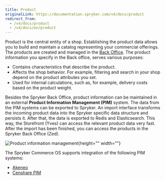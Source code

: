 ```yaml
---
title: Product
originalLink: https://documentation.spryker.com/v4/docs/product
redirect_from:
  - /v4/docs/product
  - /v4/docs/en/product
---
```


Product is the central entity of a shop. Establishing the product data allows you to build and maintain a catalog representing your commercial offerings. The products are created and managed in the [ Back Office](/docs/scos/dev/user-guides/202001.0/back-office-user-guide/general-back-office-overview.html). 
The product information you specify in the Back office, serves various purposes:

* Contains characteristics that describe the product.
* Affects the shop behavior. For example, filtering and search in your shop depend on the product attributes you set. 
* Used for internal calculations, such as, for example, delivery costs based on the product weight.

Besides the Spryker Back Office, product information can be maintained in an external **Product Information Management (PIM)** system. The data from the PIM systems can be exported to Spryker. An import interface transforms the incoming product data into the Spryker specific data structure and persists it. After that, the data is exported to Redis and Elasticsearch. This way, the Storefront (Yves) can access the relevant product data very fast. After the import has been finished, you can access the products in the Spryker Back Office (Zed).

![Product information management](https://spryker.s3.eu-central-1.amazonaws.com/docs/Features/Product+Management/Product/product_information_management.png){height="" width=""}

The Spryker Commerce OS supports integration of the following PIM systems:

* [Akeneo](/docs/scos/dev/developer-guides/202001.0/development-guide/back-end/data-manipulation/data-enrichment/extending-spryker/extending-the-core.html)
* [Censhare PIM](/docs/scos/dev/technology-partners/202001.0/product-information-pimerp/censhare-pim.html)


